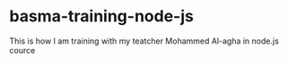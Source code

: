 # basma-training-node-js
This is how I am training with my teatcher Mohammed Al-agha in node.js cource 

